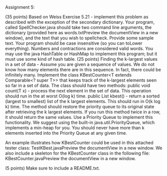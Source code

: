 Assignment 5:

(35 points) Based on Weiss Exercise 5.21 - implement this problem as described with the exception of the secondary dictionary.  Your program, called SpellChecker.java should take two command line arguments, the dictionary (provided here as words.txtPreview the documentView in a new window), and the text that you wish to spellcheck. Provide some sample text.  Your program should be case insensitive (so you can toLower everything).  Numbers and contractions are considered valid words.  You may use the java HashTable or HashMap to implement this program; but it must use some kind of hash table.
(25 points) Finding the k-largest values in a set of data - Assume you are given a sequence of values. We do not know how many elements there are in this sequence. In fact, there could be infinitely many. Implement the class
KBestCounter<T extends Comparable<? super T>> that keeps track of the k-largest elements seen so far in a set of data. The class should have two methods:
public void count(T x) - process the next element in the set of data. This operation should run in the at worst O(log k) time.
public List<T> kbest() - return a sorted (largest to smallest) list of the k largest elements. This should run in O(k log k) time. The method should restore the priority queue to its original state after retrieving the k largest elements. If you run this method twice in a row, it should return the same values.
Use a Priority Queue to implement this functionality. We suggest using the built-in java.util.PriorityQueue, which implements a min-heap for you. You should never have more than k elements inserted into the Priority Queue at any given time.

An example illustrates how KBestCounter could be used in this attached tester class: TestKBest.javaPreview the documentView in a new window.  We also include a skeleton for the KBestCounter class in the following file: KBestCounter.javaPreview the documentView in a new window.

(5 points) Make sure to include a README.txt.

